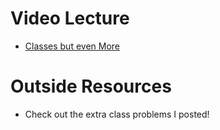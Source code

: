 # Video Lecture
* [Classes but even More](https://youtu.be/NtfkSl1RyfU)

# Outside Resources
* Check out the extra class problems I posted!